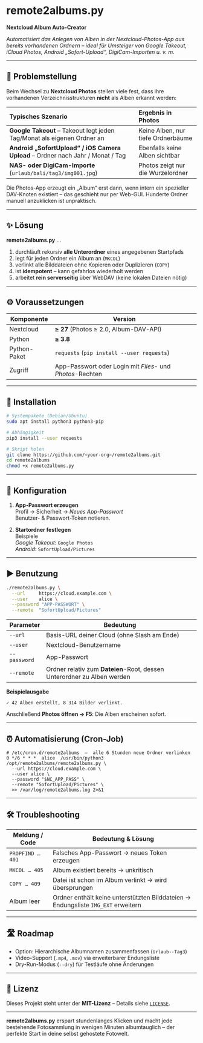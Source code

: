 # remote2albums.py  
**Nextcloud Album Auto-Creator**

*Automatisiert das Anlegen von Alben in der Nextcloud-Photos-App aus bereits vorhandenen Ordnern – ideal für Umsteiger von Google Takeout, iCloud Photos, Android „Sofort-Upload“, DigiCam-Importen u. v. m.*

---

## 🧐 Problemstellung

Beim Wechsel zu **Nextcloud Photos** stellen viele fest, dass ihre vorhandenen Verzeichnisstrukturen **nicht** als Alben erkannt werden:

| Typisches Szenario | Ergebnis in Photos |
| :----------------- | :----------------- |
| **Google Takeout**&nbsp;– Takeout legt jeden Tag/Monat als eigenen Ordner an | Keine Alben, nur tiefe Ordnerbäume |
| **Android „SofortUpload“ / iOS Camera Upload** – Ordner nach Jahr / Monat / Tag | Ebenfalls keine Alben sichtbar |
| **NAS- oder DigiCam-Importe** (`urlaub/bali/tag3/img001.jpg`) | Photos zeigt nur die Wurzelordner |

Die Photos-App erzeugt ein „Album“ erst dann, wenn intern ein spezieller DAV-Knoten existiert – das geschieht nur per Web-GUI. Hunderte Ordner manuell anzuklicken ist unpraktisch.

---

## ✨ Lösung

**remote2albums.py** …

1. durchläuft rekursiv **alle Unterordner** eines angegebenen Startpfads  
2. legt für jeden Ordner ein Album an (`MKCOL`)  
3. verlinkt alle Bilddateien ohne Kopieren oder Duplizieren (`COPY`)  
4. ist **idempotent** – kann gefahrlos wiederholt werden  
5. arbeitet **rein serverseitig** über WebDAV (keine lokalen Dateien nötig)

---

## ⚙️ Voraussetzungen

| Komponente | Version |
| ---------- | ------- |
| Nextcloud | **≥ 27** (Photos ≥ 2.0, Album-DAV-API) |
| Python | **≥ 3.8** |
| Python-Paket | `requests` (`pip install --user requests`) |
| Zugriff | App-Passwort oder Login mit *Files*- und *Photos*-Rechten |

---

## 🚀 Installation

```bash
# Systempakete (Debian/Ubuntu)
sudo apt install python3 python3-pip

# Abhängigkeit
pip3 install --user requests

# Skript holen
git clone https://github.com/<your-org>/remote2albums.git
cd remote2albums
chmod +x remote2albums.py
```

---

## 📝 Konfiguration

1. **App-Passwort erzeugen**  
   Profil → Sicherheit → *Neues App-Passwort*  
   Benutzer- & Passwort-Token notieren.

2. **Startordner festlegen**  
   Beispiele  
   *Google Takeout*: `Google Photos`  
   *Android*: `SofortUpload/Pictures`

---

## ▶️ Benutzung

```bash
./remote2albums.py \
  --url     https://cloud.example.com \
  --user    alice \
  --password "APP-PASSWORT" \
  --remote  "SofortUpload/Pictures"
```

| Parameter | Bedeutung |
|-----------|-----------|
| `--url` | Basis-URL deiner Cloud (ohne Slash am Ende) |
| `--user` | Nextcloud-Benutzername |
| `--password` | App-Passwort |
| `--remote` | Ordner relativ zum **Dateien**-Root, dessen Unterordner zu Alben werden |

**Beispielausgabe**

```
✓ 42 Alben erstellt, 8 314 Bilder verlinkt.
```

Anschließend **Photos öffnen → F5**: Die Alben erscheinen sofort.

---

## ⏰ Automatisierung (Cron-Job)

```cron
# /etc/cron.d/remote2albums  –  alle 6 Stunden neue Ordner verlinken
0 */6 * * *  alice  /usr/bin/python3 /opt/remote2albums/remote2albums.py \
  --url https://cloud.example.com \
  --user alice \
  --password "$NC_APP_PASS" \
  --remote "SofortUpload/Pictures" \
  >> /var/log/remote2albums.log 2>&1
```

---

## 🛠️ Troubleshooting

| Meldung / Code | Bedeutung & Lösung |
|----------------|-------------------|
| `PROPFIND … 401` | Falsches App-Passwort → neues Token erzeugen |
| `MKCOL … 405` | Album existiert bereits → unkritisch |
| `COPY … 409` | Datei ist schon im Album verlinkt → wird übersprungen |
| Album leer | Ordner enthält keine unterstützten Bilddateien → Endungsliste `IMG_EXT` erweitern |

---

## 🛣️ Roadmap

* Option: Hierarchische Albumnamen zusammenfassen (`Urlaub--Tag3`)  
* Video-Support (`.mp4`, `.mov`) via erweiterbarer Endungsliste  
* Dry-Run-Modus (`--dry`) für Testläufe ohne Änderungen

---

## 📜 Lizenz

Dieses Projekt steht unter der **MIT-Lizenz** – Details siehe [`LICENSE`](LICENSE).

---

**remote2albums.py** erspart stundenlanges Klicken und macht jede bestehende Fotosammlung in wenigen Minuten albumtauglich – der perfekte Start in deine selbst gehostete Fotowelt.
